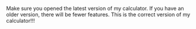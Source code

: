 Make sure you opened the latest version of my calculator.
If you have an older version, there will be fewer features.
This is the correct version of my calculator!!!
